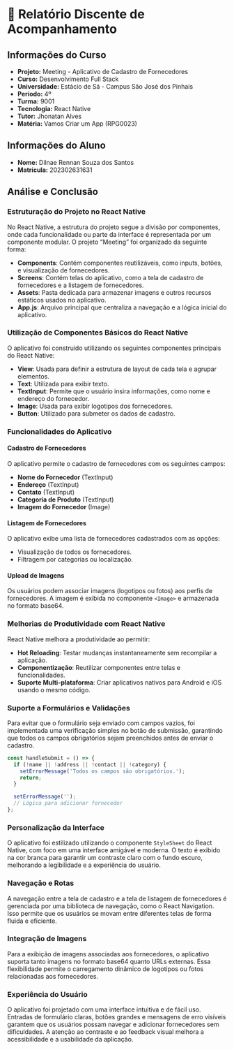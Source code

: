 # 📝 Relatório Discente de Acompanhamento

## Informações do Curso

- **Projeto:** Meeting - Aplicativo de Cadastro de Fornecedores
- **Curso:** Desenvolvimento Full Stack
- **Universidade:** Estácio de Sá - Campus São José dos Pinhais
- **Período:** 4º
- **Turma:** 9001
- **Tecnologia:** React Native
- **Tutor:** Jhonatan Alves
- **Matéria:** Vamos Criar um App (RPG0023)

## Informações do Aluno

- **Nome:** Dilnae Rennan Souza dos Santos
- **Matrícula:** 202302631631

## Análise e Conclusão

### Estruturação do Projeto no React Native

No React Native, a estrutura do projeto segue a divisão por componentes, onde cada funcionalidade ou parte da interface é representada por um componente modular. O projeto “Meeting” foi organizado da seguinte forma:

- **Components**: Contém componentes reutilizáveis, como inputs, botões, e visualização de fornecedores.
- **Screens**: Contém telas do aplicativo, como a tela de cadastro de fornecedores e a listagem de fornecedores.
- **Assets**: Pasta dedicada para armazenar imagens e outros recursos estáticos usados no aplicativo.
- **App.js**: Arquivo principal que centraliza a navegação e a lógica inicial do aplicativo.

### Utilização de Componentes Básicos do React Native

O aplicativo foi construído utilizando os seguintes componentes principais do React Native:

- **View**: Usada para definir a estrutura de layout de cada tela e agrupar elementos.
- **Text**: Utilizada para exibir texto.
- **TextInput**: Permite que o usuário insira informações, como nome e endereço do fornecedor.
- **Image**: Usada para exibir logotipos dos fornecedores.
- **Button**: Utilizado para submeter os dados de cadastro.

### Funcionalidades do Aplicativo

#### Cadastro de Fornecedores

O aplicativo permite o cadastro de fornecedores com os seguintes campos:
- **Nome do Fornecedor** (TextInput)
- **Endereço** (TextInput)
- **Contato** (TextInput)
- **Categoria de Produto** (TextInput)
- **Imagem do Fornecedor** (Image)

#### Listagem de Fornecedores

O aplicativo exibe uma lista de fornecedores cadastrados com as opções:
- Visualização de todos os fornecedores.
- Filtragem por categorias ou localização.

#### Upload de Imagens

Os usuários podem associar imagens (logotipos ou fotos) aos perfis de fornecedores. A imagem é exibida no componente `<Image>` e armazenada no formato base64.

### Melhorias de Produtividade com React Native

React Native melhora a produtividade ao permitir:
- **Hot Reloading**: Testar mudanças instantaneamente sem recompilar a aplicação.
- **Componentização**: Reutilizar componentes entre telas e funcionalidades.
- **Suporte Multi-plataforma**: Criar aplicativos nativos para Android e iOS usando o mesmo código.

### Suporte a Formulários e Validações

Para evitar que o formulário seja enviado com campos vazios, foi implementada uma verificação simples no botão de submissão, garantindo que todos os campos obrigatórios sejam preenchidos antes de enviar o cadastro.

```js
const handleSubmit = () => {
  if (!name || !address || !contact || !category) {
    setErrorMessage('Todos os campos são obrigatórios.');
    return;
  }

  setErrorMessage('');
  // Lógica para adicionar fornecedor
};
```

### Personalização da Interface

O aplicativo foi estilizado utilizando o componente `StyleSheet` do React Native, com foco em uma interface amigável e moderna. O texto é exibido na cor branca para garantir um contraste claro com o fundo escuro, melhorando a legibilidade e a experiência do usuário.

### Navegação e Rotas

A navegação entre a tela de cadastro e a tela de listagem de fornecedores é gerenciada por uma biblioteca de navegação, como o React Navigation. Isso permite que os usuários se movam entre diferentes telas de forma fluida e eficiente.

### Integração de Imagens

Para a exibição de imagens associadas aos fornecedores, o aplicativo suporta tanto imagens no formato base64 quanto URLs externas. Essa flexibilidade permite o carregamento dinâmico de logotipos ou fotos relacionadas aos fornecedores.

### Experiência do Usuário

O aplicativo foi projetado com uma interface intuitiva e de fácil uso. Entradas de formulário claras, botões grandes e mensagens de erro visíveis garantem que os usuários possam navegar e adicionar fornecedores sem dificuldades. A atenção ao contraste e ao feedback visual melhora a acessibilidade e a usabilidade da aplicação.
